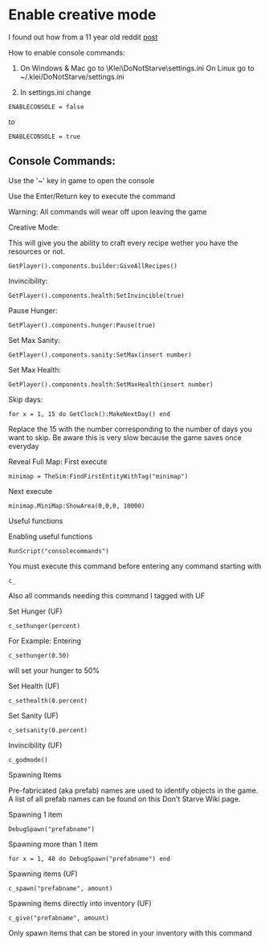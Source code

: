 # Enable creative mode

I found out how from a 11 year old reddit [post](https://www.reddit.com/r/dontstarve/comments/1fbaqt/how_to_enable_creative_mode_including_how_to/)

How to enable console commands:

1. On Windows & Mac go to <Documents>\Klei\DoNotStarve\settings.ini On Linux go to ~/.klei/DoNotStarve/settings.ini

2. In settings.ini change

`ENABLECONSOLE = false`

to

`ENABLECONSOLE = true`

## Console Commands:

Use the '~' key in game to open the console

Use the Enter/Return key to execute the command

Warning: All commands will wear off upon leaving the game

Creative Mode:

This will give you the ability to craft every recipe wether you have the resources or not.

`GetPlayer().components.builder:GiveAllRecipes()`

Invincibility:

`GetPlayer().components.health:SetInvincible(true)`

Pause Hunger:

`GetPlayer().components.hunger:Pause(true)`

Set Max Sanity:

`GetPlayer().components.sanity:SetMax(insert number)`

Set Max Health:

`GetPlayer().components.health:SetMaxHealth(insert number)`

Skip days:

`for x = 1, 15 do GetClock():MakeNextDay() end`

Replace the 15 with the number corresponding to the number of days you want to skip. Be aware this is very slow because the game saves once everyday

Reveal Full Map: First execute

`minimap = TheSim:FindFirstEntityWithTag("minimap")`

Next execute

`minimap.MiniMap:ShowArea(0,0,0, 10000)`

Useful functions

Enabling useful functions

`RunScript("consolecommands")`

You must execute this command before entering any command starting with

	c_

Also all commands needing this command I tagged with UF

Set Hunger (UF)

	c_sethunger(percent)

For Example: Entering

	c_sethunger(0.50)

will set your hunger to 50%

Set Health (UF)

	c_sethealth(0.percent)

Set Sanity (UF)

	c_setsanity(0.percent)

Invincibility (UF)

	c_godmode()

Spawning Items

Pre-fabricated (aka prefab) names are used to identify objects in the game. A list of all prefab names can be found on this Don't Starve Wiki page.

Spawning 1 item

`DebugSpawn("prefabname")`

Spawning more than 1 item

`for x = 1, 40 do DebugSpawn("prefabname") end`

Spawning items (UF)

	c_spawn("prefabname", amount)

Spawning items directly into inventory (UF)

	c_give("prefabname", amount)

Only spawn items that can be stored in your inventory with this command
